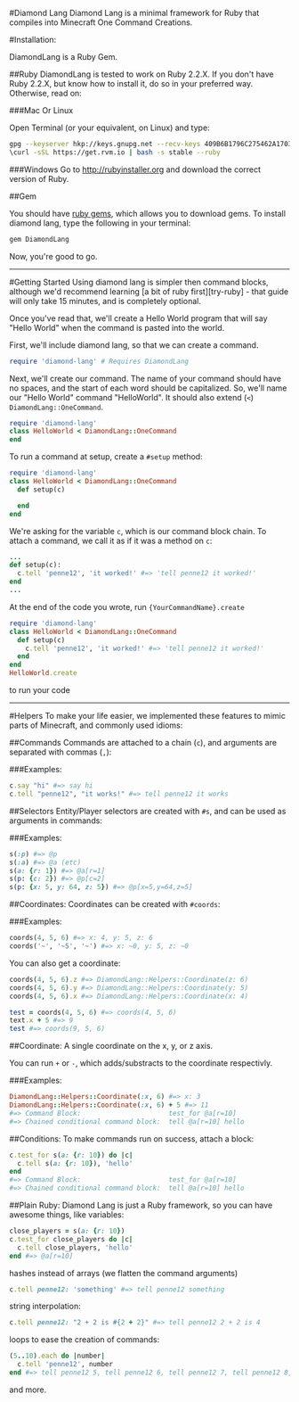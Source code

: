 #Diamond Lang
Diamond Lang is a minimal framework for Ruby that compiles into Minecraft One Command Creations.

#Installation:

DiamondLang is a Ruby Gem.

##Ruby
DiamondLang is tested to work on Ruby 2.2.X. If you don't have Ruby 2.2.X, but know how to install it, do so in your preferred way. Otherwise, read on:

###Mac Or Linux

Open Terminal (or your equivalent, on Linux) and type:

~~~sh
gpg --keyserver hkp://keys.gnupg.net --recv-keys 409B6B1796C275462A1703113804BB82D39DC0E3
\curl -sSL https://get.rvm.io | bash -s stable --ruby
~~~

###Windows
Go to <http://rubyinstaller.org> and download the correct version of Ruby.

##Gem

You should have [ruby gems][gems], which allows you to download gems. To install diamond lang, type the following in your terminal:

~~~sh
gem DiamondLang
~~~

Now, you're good to go.


---

#Getting Started
Using diamond lang is simpler then command blocks, although we'd recommend learning [a bit of ruby first][try-ruby] - that guide will only take 15 minutes, and is completely optional.

Once you've read that, we'll create a Hello World program that will say "Hello World" when the command is pasted into the world.

First, we'll include diamond lang, so that we can create a command.

~~~rb
require 'diamond-lang' # Requires DiamondLang
~~~

Next, we'll create our command. The name of your command should have no spaces, and the start of each word should be capitalized. So, we'll name our "Hello World" command "HelloWorld". It should also extend (`<`) `DiamondLang::OneCommand`.

~~~rb
require 'diamond-lang'
class HelloWorld < DiamondLang::OneCommand
end
~~~

To run a command at setup, create a `#setup` method:

~~~rb
require 'diamond-lang'
class HelloWorld < DiamondLang::OneCommand
  def setup(c)

  end
end
~~~

We're asking for the variable `c`, which is our command block chain. To attach a command, we call it as if it was a method on `c`:

~~~rb
...
def setup(c):
  c.tell 'penne12', 'it worked!' #=> 'tell penne12 it worked!'
end
...
~~~

At the end of the code you wrote, run `{YourCommandName}.create`

~~~rb
require 'diamond-lang'
class HelloWorld < DiamondLang::OneCommand
  def setup(c)
    c.tell 'penne12', 'it worked!' #=> 'tell penne12 it worked!'
  end
end
HelloWorld.create
~~~

to run your code  

---


#Helpers
To make your life easier, we implemented these features to mimic parts of Minecraft, and commonly used idioms:

##Commands
Commands are attached to a chain (`c`), and arguments are separated with commas (`,`):

###Examples:

~~~rb
c.say "hi" #=> say hi
c.tell "penne12", "it works!" #=> tell penne12 it works
~~~

##Selectors
Entity/Player selectors are created with `#s`, and can be used as arguments in commands:

###Examples:

~~~rb
s(:p) #=> @p
s(:a) #=> @a (etc)
s(a: {r: 1}) #=> @a[r=1]
s(p: {c: 2}) #=> @p[c=2]
s(p: {x: 5, y: 64, z: 5}) #=> @p[x=5,y=64,z=5]
~~~

##Coordinates:
Coordinates can be created with `#coords`:

###Examples:

~~~rb
coords(4, 5, 6) #=> x: 4, y: 5, z: 6
coords('~', '~5', '~') #=> x: ~0, y: 5, z: ~0
~~~

You can also get a coordinate:

~~~rb
coords(4, 5, 6).z #=> DiamondLang::Helpers::Coordinate(z: 6)
coords(4, 5, 6).y #=> DiamondLang::Helpers::Coordinate(y: 5)
coords(4, 5, 6).x #=> DiamondLang::Helpers::Coordinate(x: 4)

test = coords(4, 5, 6) #=> coords(4, 5, 6)
text.x + 5 #=> 9
test #=> coords(9, 5, 6)
~~~

##Coordinate:
A single coordinate on the x, y, or z axis.

You can run `+` or `-`, which adds/substracts to the coordinate respectivly.

###Examples:

~~~rb
DiamondLang::Helpers::Coordinate(:x, 6) #=> x: 3
DiamondLang::Helpers::Coordinate(:x, 6) + 5 #=> 11
#=> Command Block: 						test_for @a[r=10]
#=> Chained conditional command block: 	tell @a[r=10] hello
~~~

##Conditions:
To make commands run on success, attach a block:

~~~rb
c.test_for s(a: {r: 10}) do |c|
  c.tell s(a: {r: 10}), 'hello'
end
#=> Command Block: 						test_for @a[r=10]
#=> Chained conditional command block: 	tell @a[r=10] hello
~~~

##Plain Ruby:
Diamond Lang is just a Ruby framework, so you can have awesome things, like variables:

~~~rb
close_players = s(a: {r: 10})
c.test_for close_players do |c|
  c.tell close_players, 'hello'
end #=> @a[r=10]
~~~

hashes instead of arrays (we flatten the command arguments)

~~~rb
c.tell penne12: 'something' #=> tell penne12 something
~~~

string interpolation:

~~~rb
c.tell penne12: "2 + 2 is #{2 + 2}" #=> tell penne12 2 + 2 is 4
~~~

loops to ease the creation of commands:

~~~rb
(5..10).each do |number|
  c.tell 'penne12', number
end #=> tell penne12 5, tell penne12 6, tell penne12 7, tell penne12 8, tell penne12 9, tell penne12 10
~~~

and more.

[gems]: https://rubygems.org
